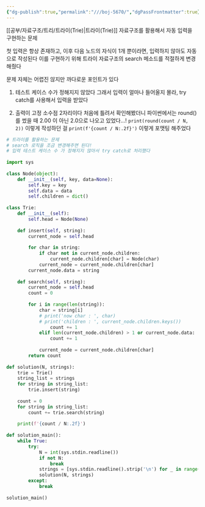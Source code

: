 ```yaml
---
{"dg-publish":true,"permalink":"///boj-5670/","dgPassFrontmatter":true}
---
```



[[공부/자료구조/트리/트라이(Trie)\|트라이(Trie)]] 자료구조를 활용해서 자동 입력을 구현하는 문제

첫 입력은 항상 존재하고, 이후 다음 노드의 자식이 1개 뿐이라면, 입력하지 않아도 자동으로 작성된다
이를 구현하기 위해 트라이 자료구조의 search 메소드를 적절하게 변경해줬다

문제 자체는 어렵진 않지만 까다로운 포인트가 있다

1) 테스트 케이스 수가 정해지지 않았다
그래서 입력이 얼마나 들어올지 몰라, try catch를 사용해서 입력을 받았다

2) 출력이 고정 소수점 2자리이다
처음에 틀려서 확인해봤더니 파이썬에서는 round() 를 썼을 때 2.00 이 아닌 2.0으로 나오고 있었다...!
`print(round(count / N, 2))` 이렇게 작성하던 걸
`print(f'{count / N:.2f}')` 이렇게 포맷팅 해주었다

```python
# 트라이를 활용하는 문제  
# search 로직을 조금 변경해주면 된다!  
# 입력 테스트 케이스 수 가 정해지지 않아서 try catch로 처리했다  
  
import sys  
  
class Node(object):  
    def __init__(self, key, data=None):  
        self.key = key  
        self.data = data  
        self.children = dict()  
  
class Trie:  
    def __init__(self):  
        self.head = Node(None)  
  
    def insert(self, string):  
        current_node = self.head  
  
        for char in string:  
            if char not in current_node.children:  
                current_node.children[char] = Node(char)  
            current_node = current_node.children[char]  
        current_node.data = string  
  
    def search(self, string):  
        current_node = self.head  
        count = 0  
  
        for i in range(len(string)):  
            char = string[i]  
            # print('now char : ', char)  
            # print('children : ', current_node.children.keys())            if i == 0:  
                count += 1  
            elif len(current_node.children) > 1 or current_node.data:  
                count += 1  
  
            current_node = current_node.children[char]  
        return count  
  
def solution(N, strings):  
    trie = Trie()  
    string_list = strings  
    for string in string_list:  
        trie.insert(string)  
  
    count = 0  
    for string in string_list:  
        count += trie.search(string)  
  
    print(f'{count / N:.2f}')  
  
def solution_main():  
    while True:  
        try:  
            N = int(sys.stdin.readline())  
            if not N:  
                break  
            strings = [sys.stdin.readline().strip('\n') for _ in range(N)]  
            solution(N, strings)  
        except:  
            break  
  
solution_main()
```
